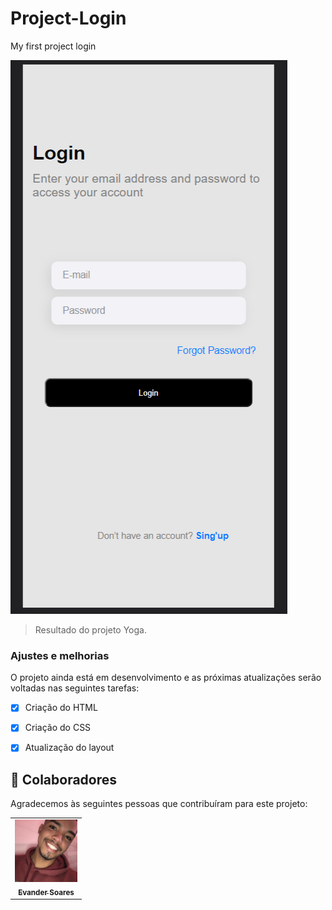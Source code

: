 # Project-Login
My first project login


<img src="./Assets/logo.login.png" alt="logo Yoga">

> Resultado do projeto Yoga.

### Ajustes e melhorias

O projeto ainda está em desenvolvimento e as próximas atualizações serão voltadas nas seguintes tarefas:

- [x] Criação do HTML
- [x] Criação do CSS
- [x] Atualização do layout


## 🤝 Colaboradores

Agradecemos às seguintes pessoas que contribuíram para este projeto:

<table>
  <tr>
    <td align="center">
      <a href="https://www.linkedin.com/in/evander-soares-37a17b115/">
        <img src="./Assets/evander.jpg" width="100px;" alt="Foto do Evander Soares"/><br>
        <sub>
          <b>Evander Soares</b>
        </sub>
      </a>
    </td>
  </tr>
</table>

